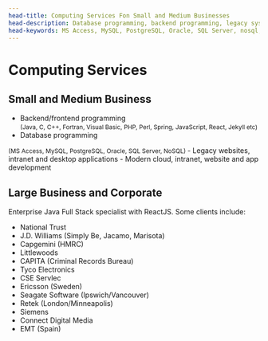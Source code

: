 ```yaml
---
head-title: Computing Services Fon Small and Medium Businesses
head-description: Database programming, backend programming, legacy systems, desktop applications, websites, cloud, intranet, mobile apps
head-keywords: MS Access, MySQL, PostgreSQL, Oracle, SQL Server, nosql, AWS, java, c, c++, PHP, perl, JavaScript, Fortran, Visual Basic
---
```

# Computing Services 



## Small and Medium Business

<div class="hmj-home-icon">
<i class="far fa-building"></i>
</div>

- Backend/frontend programming <br/>
<span style="font-size:0.75rem">(Java, C, C++, Fortran, Visual Basic, PHP, Perl, Spring, JavaScript, React, Jekyll etc)</span>
- Database programming <br />
<span style="font-size:0.75rem">
 (MS Access, MySQL, PostgreSQL, Oracle, SQL Server, NoSQL)
</span>
- Legacy websites, intranet and desktop applications
- Modern cloud, intranet, website and app development


## Large Business and Corporate

<div class="hmj-home-icon">
<i class="fas fa-sitemap"></i>
</div>

Enterprise Java Full Stack specialist with ReactJS. Some clients include:
- National Trust
- J.D. Williams (Simply Be, Jacamo, Marisota)
- Capgemini (HMRC)
- Littlewoods
- CAPITA (Criminal Records Bureau)
- Tyco Electronics
- CSE Servlec
- Ericsson (Sweden)
- Seagate Software (Ipswich/Vancouver)
- Retek (London/Minneapolis)
- Siemens
- Connect Digital Media
- EMT (Spain)
